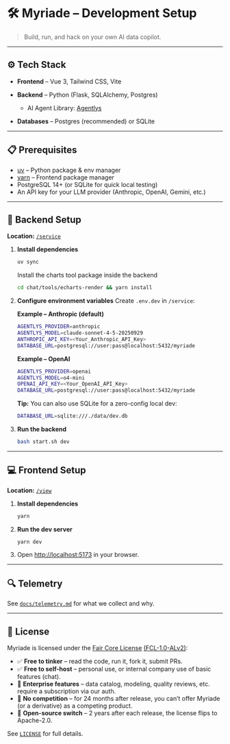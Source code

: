 # 🛠 Myriade – Development Setup

> Build, run, and hack on your own AI data copilot.

---

## ⚙ Tech Stack

- **Frontend** – Vue 3, Tailwind CSS, Vite
- **Backend** – Python (Flask, SQLAlchemy, Postgres)

  - AI Agent Library: [Agentlys](https://github.com/myriade-ai/agentlys)

- **Databases** – Postgres (recommended) or SQLite

---

## 📋 Prerequisites

- [uv](https://docs.astral.sh/uv/) – Python package & env manager
- [yarn](https://yarnpkg.com/) – Frontend package manager
- PostgreSQL 14+ (or SQLite for quick local testing)
- An API key for your LLM provider (Anthropic, OpenAI, Gemini, etc.)

---

## 🚀 Backend Setup

**Location:** [`/service`](/service)

1. **Install dependencies**

   ```bash
   uv sync
   ```

   Install the charts tool package inside the backend

   ```bash
   cd chat/tools/echarts-render && yarn install
   ```

2. **Configure environment variables**
   Create `.env.dev` in `/service`:

   **Example – Anthropic (default)**

   ```bash
   AGENTLYS_PROVIDER=anthropic
   AGENTLYS_MODEL=claude-sonnet-4-5-20250929
   ANTHROPIC_API_KEY=<Your_Anthropic_API_Key>
   DATABASE_URL=postgresql://user:pass@localhost:5432/myriade
   ```

   **Example – OpenAI**

   ```bash
   AGENTLYS_PROVIDER=openai
   AGENTLYS_MODEL=o4-mini
   OPENAI_API_KEY=<Your_OpenAI_API_Key>
   DATABASE_URL=postgresql://user:pass@localhost:5432/myriade
   ```

   **Tip:** You can also use SQLite for a zero-config local dev:

   ```bash
   DATABASE_URL=sqlite:///./data/dev.db
   ```

3. **Run the backend**

   ```bash
   bash start.sh dev
   ```

---

## 💻 Frontend Setup

**Location:** [`/view`](/view)

1. **Install dependencies**

   ```bash
   yarn
   ```

2. **Run the dev server**

   ```bash
   yarn dev
   ```

3. Open [http://localhost:5173](http://localhost:5173) in your browser.

---

## 🔍 Telemetry

See [`docs/telemetry.md`](./docs/telemetry.md) for what we collect and why.

---

## 📜 License

Myriade is licensed under the [Fair Core License](https://fair.io) [(FCL-1.0-ALv2)](http://fcl.dev):

- ✅ **Free to tinker** – read the code, run it, fork it, submit PRs.
- ✅ **Free to self-host** – personal use, or internal company use of basic features (chat).
- 🚫 **Enterprise features** – data catalog, modeling, quality reviews, etc. require a subscription via our auth.
- 🚫 **No competition** – for 24 months after release, you can’t offer Myriade (or a derivative) as a competing product.
- 🔄 **Open-source switch** – 2 years after each release, the license flips to Apache-2.0.

See [`LICENSE`](./LICENSE) for full details.
